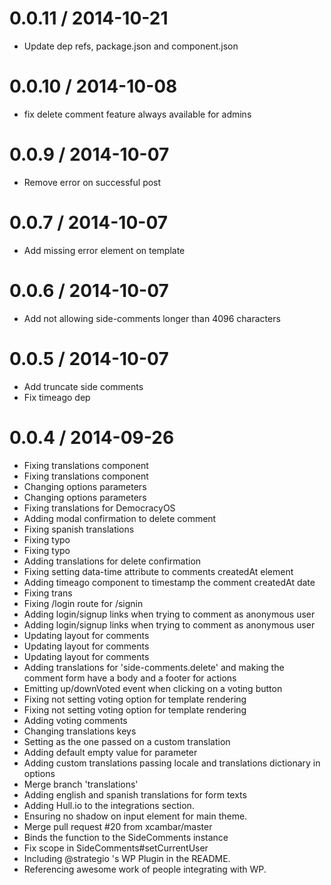 
0.0.11 / 2014-10-21
==================

 * Update dep refs, package.json and component.json

0.0.10 / 2014-10-08
==================

 * fix delete comment feature always available for admins

0.0.9 / 2014-10-07
==================

 * Remove error on successful post

0.0.7 / 2014-10-07
==================

 * Add missing error element on template

0.0.6 / 2014-10-07
==================

 * Add not allowing side-comments longer than 4096 characters

0.0.5 / 2014-10-07
==================

 * Add truncate side comments
 * Fix timeago dep

0.0.4 / 2014-09-26
==================

 * Fixing translations component
 * Fixing translations component
 * Changing options parameters
 * Changing options parameters
 * Fixing translations for DemocracyOS
 * Adding modal confirmation to delete comment
 * Fixing spanish translations
 * Fixing typo
 * Fixing typo
 * Adding translations for delete confirmation
 * Fixing setting data-time attribute to comments createdAt element
 * Adding timeago component to timestamp the comment createdAt date
 * Fixing trans
 * Fixing /login route for /signin
 * Adding login/signup links when trying to comment as anonymous user
 * Adding login/signup links when trying to comment as anonymous user
 * Updating layout for comments
 * Updating layout for comments
 * Updating layout for comments
 * Adding translations for 'side-comments.delete' and making the comment form have a body and a footer for actions
 * Emitting up/downVoted event when clicking on a voting button
 * Fixing not setting voting option for template rendering
 * Fixing not setting voting option for template rendering
 * Adding voting comments
 * Changing translations keys
 * Setting  as the one passed on a custom translation
 * Adding default empty value for  parameter
 * Adding custom translations passing locale and translations dictionary in options
 * Merge branch 'translations'
 * Adding english and spanish translations for form texts
 * Adding Hull.io to the integrations section.
 * Ensuring no shadow on input element for main theme.
 * Merge pull request #20 from xcambar/master
 * Binds the function to the SideComments instance
 * Fix scope in SideComments#setCurrentUser
 * Including @strategio 's WP Plugin in the README.
 * Referencing awesome work of people integrating with WP.
